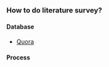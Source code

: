 ### How to do literature survey?

#### Database
* [Quora](https://www.quora.com/Which-database-should-I-select-for-a-systematic-literature-review-Science-Direct-Scopus-or-both-of-them-Additionally-I-have-selected-IEEE-Xplore-Springer-and-Clarivate-Web-of-Science-Just-there-is-confusion-between/answer/Daniel-Helman?ch=10&oid=311861479&share=151a0ab2&srid=up0Gg&target_type=answer)

#### Process
